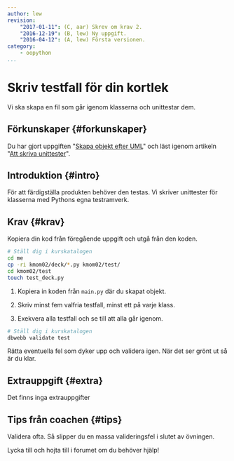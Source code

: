 ```yaml
---
author: lew
revision:
    "2017-01-11": (C, aar) Skrev om krav 2.
    "2016-12-19": (B, lew) Ny uppgift.
    "2016-04-12": (A, lew) Första versionen.
category:
    - oopython
...
```

Skriv testfall för din kortlek
===================================

Vi ska skapa en fil som går igenom klasserna och unittestar dem.

<!--more-->


Förkunskaper {#forkunskaper}
-----------------------

Du har gjort uppgiften "[Skapa objekt efter UML](uppgift/skapa-objekt-efter-uml)" och läst igenom artikeln "[Att skriva unittester](kunskap/att-skriva-unittester)".



Introduktion {#intro}
-----------------------

För att färdigställa produkten behöver den testas. Vi skriver unittester för klasserna med Pythons egna testramverk.



Krav {#krav}
-----------------------

Kopiera din kod från föregående uppgift och utgå från den koden.

```bash
# Ställ dig i kurskatalogen
cd me
cp -ri kmom02/deck/*.py kmom02/test/
cd kmom02/test
touch test_deck.py
```

1. Kopiera in koden från `main.py` där du skapat objekt.

2. Skriv minst fem valfria testfall, minst ett på varje klass.

3. Exekvera alla testfall och se till att alla går igenom.

```bash
# Ställ dig i kurskatalogen
dbwebb validate test
```

Rätta eventuella fel som dyker upp och validera igen. När det ser grönt ut så är du klar.



Extrauppgift {#extra}
-----------------------

Det finns inga extrauppgifter


Tips från coachen {#tips}
-----------------------

Validera ofta. Så slipper du en massa valideringsfel i slutet av övningen.

Lycka till och hojta till i forumet om du behöver hjälp!
